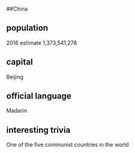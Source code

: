 ##China
## population
2016 estimate
1,373,541,278

## capital
Beijing
 
## official language
Madarin

## interesting trivia

One of the five communist countries in the world

